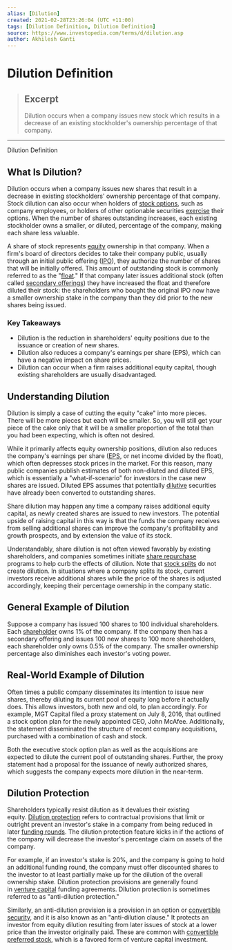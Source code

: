 ```yaml
---
alias: [Dilution]
created: 2021-02-28T23:26:04 (UTC +11:00)
tags: [Dilution Definition, Dilution Definition]
source: https://www.investopedia.com/terms/d/dilution.asp
author: Akhilesh Ganti
---
```


# Dilution Definition

> ## Excerpt
> Dilution occurs when a company issues new stock which results in a decrease of an existing stockholder's ownership percentage of that company.

---

Dilution Definition
## What Is Dilution?

Dilution occurs when a company issues new shares that result in a decrease in existing stockholders' ownership percentage of that company. Stock dilution can also occur when holders of [stock options](https://www.investopedia.com/terms/s/stockoption.asp), such as company employees, or holders of other optionable securities [exercise](https://www.investopedia.com/terms/e/exercise.asp) their options. When the number of shares outstanding increases, each existing stockholder owns a smaller, or diluted, percentage of the company, making each share less valuable.

A share of stock represents [equity](https://www.investopedia.com/terms/e/equity.asp) ownership in that company. When a firm's board of directors decides to take their company public, usually through an initial public offering ([IPO](https://www.investopedia.com/terms/i/ipo.asp)), they authorize the number of shares that will be initially offered. This amount of outstanding stock is commonly referred to as the "[float](https://www.investopedia.com/ask/answers/062315/what-difference-between-shares-outstanding-and-floating-stock.asp)." If that company later issues additional stock (often called [secondary offerings](https://www.investopedia.com/terms/s/secondaryoffering.asp)) they have increased the float and therefore diluted their stock: the shareholders who bought the original IPO now have a smaller ownership stake in the company than they did prior to the new shares being issued.

### Key Takeaways

-   Dilution is the reduction in shareholders' equity positions due to the issuance or creation of new shares.
-   Dilution also reduces a company's earnings per share (EPS), which can have a negative impact on share prices.
-   Dilution can occur when a firm raises additional equity capital, though existing shareholders are usually disadvantaged.

## Understanding Dilution

Dilution is simply a case of cutting the equity "cake" into more pieces. There will be more pieces but each will be smaller. So, you will still get your piece of the cake only that it will be a smaller proportion of the total than you had been expecting, which is often not desired.

While it primarily affects equity ownership positions, dilution also reduces the company's earnings per share ([EPS](https://www.investopedia.com/terms/e/eps.asp), or net income divided by the float), which often depresses stock prices in the market. For this reason, many public companies publish estimates of both non-diluted and diluted EPS, which is essentially a "what-if-scenario" for investors in the case new shares are issued. Diluted EPS assumes that potentially [dilutive](https://www.investopedia.com/ask/answers/102714/what-are-differences-between-dilutive-securities-and-antidilutive-securities.asp) securities have already been converted to outstanding shares.

Share dilution may happen any time a company raises additional equity capital, as newly created shares are issued to new investors. The potential upside of raising capital in this way is that the funds the company receives from selling additional shares can improve the company's profitability and growth prospects, and by extension the value of its stock.

Understandably, share dilution is not often viewed favorably by existing shareholders, and companies sometimes initiate [share repurchase](https://www.investopedia.com/terms/s/sharerepurchase.asp) programs to help curb the effects of dilution. Note that [stock splits](https://www.investopedia.com/terms/s/stocksplit.asp) do not create dilution. In situations where a company splits its stock, current investors receive additional shares while the price of the shares is adjusted accordingly, keeping their percentage ownership in the company static.

## General Example of Dilution

Suppose a company has issued 100 shares to 100 individual shareholders. Each [shareholder](https://www.investopedia.com/terms/s/shareholder.asp) owns 1% of the company. If the company then has a secondary offering and issues 100 new shares to 100 more shareholders, each shareholder only owns 0.5% of the company. The smaller ownership percentage also diminishes each investor's voting power.

## Real-World Example of Dilution

Often times a public company disseminates its intention to issue new shares, thereby diluting its current pool of equity long before it actually does. This allows investors, both new and old, to plan accordingly. For example, MGT Capital filed a proxy statement on July 8, 2016, that outlined a stock option plan for the newly appointed CEO, John McAfee. Additionally, the statement disseminated the structure of recent company acquisitions, purchased with a combination of cash and stock.

Both the executive stock option plan as well as the acquisitions are expected to dilute the current pool of outstanding shares. Further, the proxy statement had a proposal for the issuance of newly authorized shares, which suggests the company expects more dilution in the near-term.

## Dilution Protection

Shareholders typically resist dilution as it devalues their existing equity. [Dilution protection](https://www.investopedia.com/terms/d/dilution-protection.asp) refers to contractual provisions that limit or outright prevent an investor's stake in a company from being reduced in later [funding rounds](https://www.investopedia.com/terms/d/downround.asp). The dilution protection feature kicks in if the actions of the company will decrease the investor's percentage claim on assets of the company.

For example, if an investor's stake is 20%, and the company is going to hold an additional funding round, the company must offer discounted shares to the investor to at least partially make up for the dilution of the overall ownership stake. Dilution protection provisions are generally found in [venture capital](https://www.investopedia.com/terms/v/venturecapital.asp) funding agreements. Dilution protection is sometimes referred to as "anti-dilution protection."

Similarly, an anti-dilution provision is a provision in an option or [convertible security](https://www.investopedia.com/terms/c/convertible-security.asp), and it is also known as an "anti-dilution clause." It protects an investor from equity dilution resulting from later issues of stock at a lower price than the investor originally paid. These are common with [convertible preferred stock](https://www.investopedia.com/terms/c/convertiblepreferredstock.asp), which is a favored form of venture capital investment.
